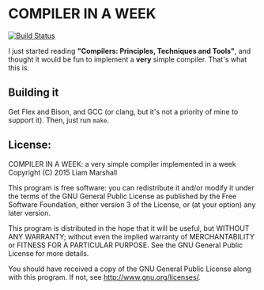 # COMPILER IN A WEEK
[![Build Status](https://travis-ci.org/ArchimedesPi/compilerinaweek.svg?branch=master)](https://travis-ci.org/ArchimedesPi/compilerinaweek)

I just started reading **"Compilers: Principles, Techniques and Tools"**,
and thought it would be fun to implement a **very** simple compiler.
That's what this is.

## Building it
Get Flex and Bison, and GCC (or clang, but it's not a priority of mine to support it).
Then, just run `make`.

## License:
COMPILER IN A WEEK: a very simple compiler implemented in a week
Copyright (C) 2015  Liam Marshall

This program is free software: you can redistribute it and/or modify
it under the terms of the GNU General Public License as published by
the Free Software Foundation, either version 3 of the License, or
(at your option) any later version.

This program is distributed in the hope that it will be useful,
but WITHOUT ANY WARRANTY; without even the implied warranty of
MERCHANTABILITY or FITNESS FOR A PARTICULAR PURPOSE.  See the
GNU General Public License for more details.

You should have received a copy of the GNU General Public License
along with this program.  If not, see <http://www.gnu.org/licenses/>.
